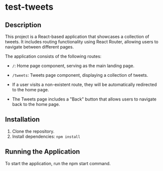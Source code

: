 # test-tweets

## Description

This project is a React-based application that showcases a collection of tweets. It includes routing functionality using React Router, allowing users to navigate between different pages.

The application consists of the following routes:

- `/`: Home page component, serving as the main landing page.
- `/tweets`: Tweets page component, displaying a collection of tweets.

- If a user visits a non-existent route, they will be automatically redirected to the home page.
- The Tweets page includes a "Back" button that allows users to navigate back to the home page.

## Installation

1. Clone the repository.
2. Install dependencies: `npm install`

## Running the Application

To start the application, run the npm start command.

